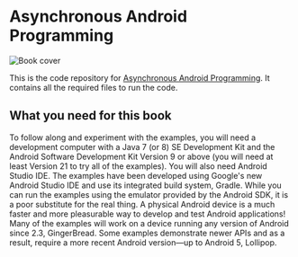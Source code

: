 # Asynchronous Android Programming

![Book cover](https://content.packt.com/_/image/original/B05062/cover_image.jpg)

This is the code repository for [Asynchronous Android Programming](https://www.packtpub.com/en-us/product/asynchronous-android-programming-9781785885518). It contains all the required files to run the code.

## What you need for this book

To follow along and experiment with the examples, you will need a development 
computer with a Java 7 (or 8) SE Development Kit and the Android Software 
Development Kit Version 9 or above (you will need at least Version 21 to try all of 
the examples).
You will also need Android Studio IDE. The examples have been developed using 
Google's new Android Studio IDE and use its integrated build system, Gradle.
While you can run the examples using the emulator provided by the Android SDK, it 
is a poor substitute for the real thing. A physical Android device is a much faster and 
more pleasurable way to develop and test Android applications!
Many of the examples will work on a device running any version of Android since 
2.3, GingerBread. Some examples demonstrate newer APIs and as a result, require a 
more recent Android version—up to Android 5, Lollipop.